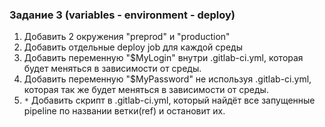### Задание 3 (variables - environment - deploy)
1. Добавить 2 окружения "preprod" и "production"
2. Добавить отдельные deploy job для каждой среды
3. Добавить переменную "$MyLogin" внутри .gitlab-ci.yml, которая будет меняться в зависимости от среды.
4. Добавить переменную "$MyPassword" не используя .gitlab-ci.yml, которая так же будет меняться в зависимости от среды.
5. `*` Добавить скрипт в .gitlab-ci.yml, который найдёт все запущенные pipeline по названии ветки(ref) и остановит их.